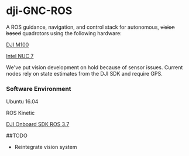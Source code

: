 # dji-GNC-ROS
A ROS guidance, navigation, and control stack for autonomous, ~~vision based~~ quadrotors using the following hardware:

[DJI M100](https://www.dji.com/matrice100/info#specs)

[Intel NUC 7](https://www.intel.com/content/www/us/en/products/boards-kits/nuc/kits/nuc7i7dnhe.html)

We've put vision development on hold because of sensor issues. Current nodes rely on state estimates from the DJI SDK and require GPS.

### Software Environment

Ubuntu 16.04

ROS Kinetic

[DJI Onboard SDK ROS 3.7](https://github.com/dji-sdk/Onboard-SDK-ROS)

##TODO

* Reintegrate vision system
